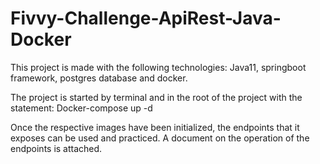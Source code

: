 ﻿# Fivvy-Challenge-ApiRest-Java-Docker
This project is made with the following technologies: Java11, springboot framework, postgres database and docker.

The project is started by terminal and in the root of the project with the statement:
Docker-compose up -d

Once the respective images have been initialized, the endpoints that it exposes can be used and practiced.
A document on the operation of the endpoints is attached.
